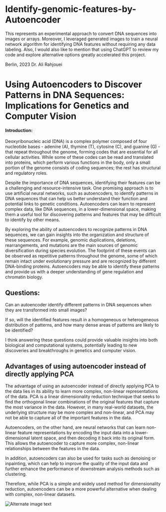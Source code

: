 # Identify-genomic-features-by-Autoencoder
This represents an experimental approach to convert DNA sequences into images or arrays. Moreover, I leveraged generated images to train a neural network algorithm for identifying DNA features without requiring any data labeling. Also, I would also like to mention that using ChatGPT to review my code and explore alternative options greatly accelerated this project.

Berlin, 2023
Dr. Ali Rahjouei

# Using Autoencoders to Discover Patterns in DNA Sequences: Implications for Genetics and Computer Vision

#### Introduction:

Deoxyribonucleic acid (DNA) is a complex polymer composed of four nucleotide bases - adenine (A), thymine (T), cytosine (C), and guanine (G) - that repeat throughout the genome, forming codes that are essential for all cellular activities. While some of these codes can be read and translated into proteins, which perform various functions in the body, only a small portion of the genome consists of coding sequences; the rest has structural and regulatory roles.

Despite the importance of DNA sequences, identifying their features can be a challenging and resource-intensive task. One promising approach is to use artificial neural networks, such as autoencoders, to identify patterns in DNA sequences that can help us better understand their function and potential links to genetic conditions. Autoencoders can learn to represent complex data, like DNA sequences, in a lower-dimensional space, making them a useful tool for discovering patterns and features that may be difficult to identify by other means.

By exploring the ability of autoencoders to recognize patterns in DNA sequences, we can gain insights into the organization and structure of these sequences. For example, genomic duplications, deletions, rearrangements, and mutations are the main sources of genomic diversification during species evolution. The footprint of these events can be observed as repetitive patterns throughout the genome, some of which remain intact under evolutionary pressure and are recognized by different DNA-binding proteins. Autoencoders may be able to identify these patterns and provide us with a deeper understanding of gene regulation and chromatin biology.

## Questions:
Can an autoencoder identify different patterns in DNA sequences when they are transformed into small images? 

If so, will the identified features result in a homogeneous or heterogeneous distribution of patterns, and how many dense areas of patterns are likely to be identified? 

I think answering these questions could provide valuable insights into both biological and computational systems, potentially leading to new discoveries and breakthroughs in genetics and computer vision.

## Advantages of using autoencoder instead of directly applying PCA
The advantage of using an autoencoder instead of directly applying PCA to the data lies in its ability to learn more complex, non-linear representations of the data. PCA is a linear dimensionality reduction technique that seeks to find the orthogonal linear combinations of the original features that capture the most variance in the data. However, in many real-world datasets, the underlying structure may be more complex and non-linear, and PCA may not be able to capture all of the important features in the data.

Autoencoders, on the other hand, are neural networks that can learn non-linear feature representations by encoding the input data into a lower-dimensional latent space, and then decoding it back into its original form. This allows the autoencoder to capture more complex, non-linear relationships between the features in the data.

In addition, autoencoders can also be used for tasks such as denoising or inpainting, which can help to improve the quality of the input data and further enhance the performance of downstream analysis methods such as clustering.

Therefore, while PCA is a simple and widely used method for dimensionality reduction, autoencoders can be a more powerful alternative when dealing with complex, non-linear datasets.

![Alternate image text](https://db3pap006files.storage.live.com/y4ml3hLWBUUV46_i7xo2EI0frAdCxcH1mrl0a45zDiBIjp0h8U1vo2JvV3c99_neEWCrt11tzRkZO6QdMtl0gn2rgH5L-aF_-N8SP96m5emob0vaXETGY9l7f_Cf91WqL3Iw5ZT1CpX5VrqgNL1BZUf9FeSQvQA33qHnFWKKOJNXTy4JI3f2YGaOZ6_08sRj4G_?width=1657&height=1521&cropmode=none)
